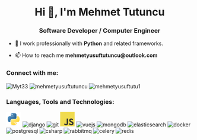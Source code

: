 <h1 align="center">Hi 👋, I'm Mehmet Tutuncu</h1>
<h3 align="center">Software Developer / Computer Engineer</h3>

- 🌱 I work professionally with **Python** and related frameworks.

- 📫 How to reach me **mehmetyusuftutuncu@outlook.com**

<h3 align="left">Connect with me:</h3>
<p align="left">
    <a href="https://twitter.com/Myt33" target="blank"><img align="center"
            src="https://raw.githubusercontent.com/rahuldkjain/github-profile-readme-generator/master/src/images/icons/Social/twitter.svg"
            alt="Myt33" height="30" width="40" /></a>
    <a href="https://www.linkedin.com/in/mehmetyusuftutuncu/" target="blank"><img align="center"
            src="https://raw.githubusercontent.com/rahuldkjain/github-profile-readme-generator/master/src/images/icons/Social/linked-in-alt.svg"
            alt="mehmetyusuftutuncu" height="30" width="40" /></a>
    <a href="https://www.hackerrank.com/mehmetyusuftutu1" target="blank"><img align="center"
            src="https://raw.githubusercontent.com/rahuldkjain/github-profile-readme-generator/master/src/images/icons/Social/hackerrank.svg"
            alt="mehmetyusuftutu1" height="30" width="40" /></a>
</p>

<h3 align="left">Languages, Tools and Technologies:</h3>
<p align="left">
    <a href="https://www.python.org" target="_blank" rel="noreferrer">
        <img src="https://raw.githubusercontent.com/devicons/devicon/master/icons/python/python-original.svg"
            alt="python" width="40" height="40" />
    </a>
    <a href="https://www.djangoproject.com/" target="_blank" rel="noreferrer">
        <img src="https://static.djangoproject.com/img/favicon.6dbf28c0650e.ico" alt="django" width="40" height="40" />
    </a>
    <a href="https://git-scm.com/" target="_blank" rel="noreferrer">
        <img src="https://www.vectorlogo.zone/logos/git-scm/git-scm-icon.svg" alt="git" width="40" height="40" />
    </a>
    <a href="https://developer.mozilla.org/en-US/docs/Web/JavaScript" target="_blank" rel="noreferrer">
        <img src="https://raw.githubusercontent.com/devicons/devicon/master/icons/javascript/javascript-original.svg"
            alt="javascript" width="40" height="40" />
    </a>
    <a href="https://vuejs.org/" target="_blank" rel="noreferrer">
        <img src="https://vuejs.org/logo.svg" alt="vuejs" width="40" height="40" />
    </a>
    <a href="https://www.mongodb.com/" target="_blank" rel="noreferrer">
        <img src="https://www.mongodb.com/assets/images/global/favicon.ico" alt="mongodb" width="40" height="40" />
    </a>
    <a href="https://www.elastic.co/" target="_blank" rel="noreferrer">
        <img src="https://www.elastic.co/favicon.ico" alt="elasticsearch" width="40" height="40" />
    </a>
    <a href="https://www.docker.com/" target="_blank" rel="noreferrer">
        <img src="https://www.docker.com/wp-content/uploads/2024/02/cropped-docker-logo-favicon-192x192.png"
            alt="docker" width="40" height="40" />
    </a>
    <a href="https://www.postgresql.org/" target="_blank" rel="noreferrer">
        <img src="https://www.postgresql.org/media/img/about/press/elephant.png" alt="postgresql" width="40"
            height="40" />
    </a>
    <a href="https://learn.microsoft.com/tr-tr/dotnet/csharp/" target="_blank" rel="noreferrer">
        <img src="https://upload.wikimedia.org/wikipedia/commons/d/d2/C_Sharp_Logo_2023.svg" alt="csharp" width="40"
            height="40" />
    </a>
    <a href="https://www.rabbitmq.com/" target="_blank" rel="noreferrer">
        <img src="https://www.rabbitmq.com/img/rabbitmq-logo.svg" alt="rabbitmq" width="40" height="40" />
    </a>
    <a href="https://docs.celeryq.dev/en/stable/" target="_blank" rel="noreferrer">
        <img src="https://docs.celeryq.dev/en/stable/_static/favicon.ico" alt="celery" width="40" height="40" />
    </a>
    <a href="https://redis.io/" target="_blank" rel="noreferrer">
        <img src="https://redis.io/images/favicons/apple-touch-icon.png" alt="redis" width="40" height="40" />
    </a>
</p>

<style>
    a {
        text-decoration: none;
    }
</style>
<!--
**mehmetutuncu/mehmetutuncu** is a ✨ _special_ ✨ repository because its `README.md` (this file) appears on your GitHub profile.

Here are some ideas to get you started:

- 🔭 I’m currently working on ...
- 🌱 I’m currently learning ...
- 👯 I’m looking to collaborate on ...
- 🤔 I’m looking for help with ...
- 💬 Ask me about ...
- 📫 How to reach me: ...
- 😄 Pronouns: ...
- ⚡ Fun fact: ...
-->
